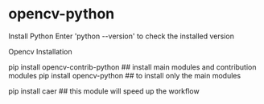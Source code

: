# opencv-python

Install Python
Enter 'python --version' to check the installed version

Opencv Installation

pip install opencv-contrib-python ## install main modules and contribution modules
pip install opencv-python ## to install only the main modules

pip install caer ## this module will speed up the workflow